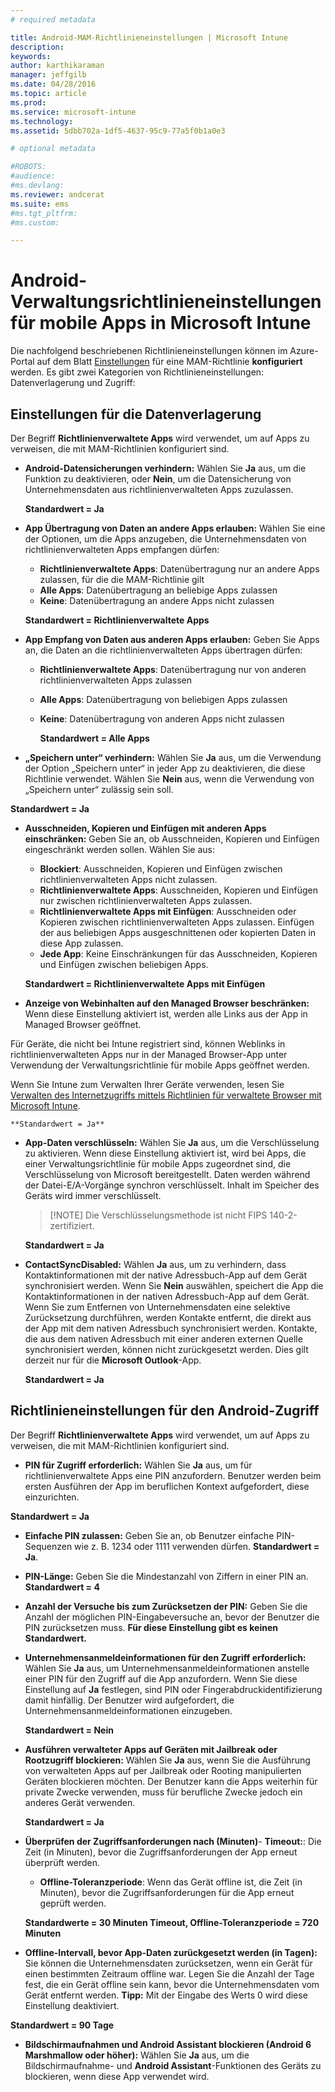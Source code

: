 ```yaml
---
# required metadata

title: Android-MAM-Richtlinieneinstellungen | Microsoft Intune
description:
keywords:
author: karthikaraman
manager: jeffgilb
ms.date: 04/28/2016
ms.topic: article
ms.prod:
ms.service: microsoft-intune
ms.technology:
ms.assetid: 5dbb702a-1df5-4637-95c9-77a5f0b1a0e3

# optional metadata

#ROBOTS:
#audience:
#ms.devlang:
ms.reviewer: andcerat
ms.suite: ems
#ms.tgt_pltfrm:
#ms.custom:

---
```


# Android-Verwaltungsrichtlinieneinstellungen für mobile Apps in Microsoft Intune
Die nachfolgend beschriebenen Richtlinieneinstellungen können im Azure-Portal auf dem Blatt [Einstellungen](create-and-deploy-mobile-app-management-policies-with-microsoft-intune.md) für eine MAM-Richtlinie **konfiguriert** werden.
Es gibt zwei Kategorien von Richtlinieneinstellungen: Datenverlagerung und Zugriff:

##  Einstellungen für die Datenverlagerung
Der Begriff **Richtlinienverwaltete Apps** wird verwendet, um auf Apps zu verweisen, die mit MAM-Richtlinien konfiguriert sind.
- **Android-Datensicherungen verhindern:** Wählen Sie **Ja** aus, um die Funktion zu deaktivieren, oder **Nein**, um die Datensicherung von Unternehmensdaten aus richtlinienverwalteten Apps zuzulassen.

  **Standardwert = Ja**
- **App Übertragung von Daten an andere Apps erlauben:** Wählen Sie eine der Optionen, um die Apps anzugeben, die Unternehmensdaten von richtlinienverwalteten Apps empfangen dürfen:
  -   **Richtlinienverwaltete Apps**: Datenübertragung nur an andere Apps zulassen, für die die MAM-Richtlinie gilt
  -   **Alle Apps**: Datenübertragung an beliebige Apps zulassen
  -   **Keine**: Datenübertragung an andere Apps nicht zulassen

  **Standardwert = Richtlinienverwaltete Apps**
- **App Empfang von Daten aus anderen Apps erlauben:** Geben Sie Apps an, die Daten an die richtlinienverwalteten Apps übertragen dürfen:
  -   **Richtlinienverwaltete Apps**: Datenübertragung nur von anderen richtlinienverwalteten Apps zulassen
  -   **Alle Apps**: Datenübertragung von beliebigen Apps zulassen
  -   **Keine**: Datenübertragung von anderen Apps nicht zulassen

      **Standardwert = Alle Apps**

-   **„Speichern unter“ verhindern:** Wählen Sie **Ja** aus, um die Verwendung der Option „Speichern unter“ in jeder App zu deaktivieren, die diese Richtlinie verwendet. Wählen Sie **Nein** aus, wenn die Verwendung von „Speichern unter“ zulässig sein soll.

  **Standardwert = Ja**
- **Ausschneiden, Kopieren und Einfügen mit anderen Apps einschränken:** Geben Sie an, ob Ausschneiden, Kopieren und Einfügen eingeschränkt werden sollen. Wählen Sie aus:
  -   **Blockiert**: Ausschneiden, Kopieren und Einfügen zwischen richtlinienverwalteten Apps nicht zulassen.
  -   **Richtlinienverwaltete Apps**: Ausschneiden, Kopieren und Einfügen nur zwischen richtlinienverwalteten Apps zulassen.
  -   **Richtlinienverwaltete Apps mit Einfügen**: Ausschneiden oder Kopieren zwischen richtlinienverwalteten Apps zulassen. Einfügen der aus beliebigen Apps ausgeschnittenen oder kopierten Daten in diese App zulassen.
  -   **Jede App**: Keine Einschränkungen für das Ausschneiden, Kopieren und Einfügen zwischen beliebigen Apps.

    **Standardwert = Richtlinienverwaltete Apps mit Einfügen**
-   **Anzeige von Webinhalten auf den Managed Browser beschränken:** Wenn diese Einstellung aktiviert ist, werden alle Links aus der App in Managed Browser geöffnet.

  Für Geräte, die nicht bei Intune registriert sind, können Weblinks in richtlinienverwalteten Apps nur in der Managed Browser-App unter Verwendung der Verwaltungsrichtlinie für mobile Apps geöffnet werden.

  Wenn Sie Intune zum Verwalten Ihrer Geräte verwenden, lesen Sie [Verwalten des Internetzugriffs mittels Richtlinien für verwaltete Browser mit Microsoft Intune](manage-internet-access-using-managed-browser-policies.md).

    **Standardwert = Ja**
- **App-Daten verschlüsseln:** Wählen Sie **Ja** aus, um die Verschlüsselung zu aktivieren. Wenn diese Einstellung aktiviert ist, wird bei Apps, die einer Verwaltungsrichtlinie für mobile Apps zugeordnet sind, die Verschlüsselung von Microsoft bereitgestellt. Daten werden während der Datei-E/A-Vorgänge synchron verschlüsselt. Inhalt im Speicher des Geräts wird immer verschlüsselt.
  >[!NOTE] Die Verschlüsselungsmethode ist nicht FIPS 140-2-zertifiziert.

  **Standardwert = Ja**

- **ContactSyncDisabled:** Wählen **Ja** aus, um zu verhindern, dass Kontaktinformationen mit der native Adressbuch-App auf dem Gerät synchronisiert werden. Wenn Sie **Nein** auswählen, speichert die App die Kontaktinformationen in der nativen Adressbuch-App auf dem Gerät.<br/>Wenn Sie zum Entfernen von Unternehmensdaten eine selektive Zurücksetzung durchführen, werden Kontakte entfernt, die direkt aus der App mit dem nativen Adressbuch synchronisiert werden. Kontakte, die aus dem nativen Adressbuch mit einer anderen externen Quelle synchronisiert werden, können nicht zurückgesetzt werden. Dies gilt derzeit nur für die **Microsoft Outlook**-App.

  **Standardwert = Ja**

##  Richtlinieneinstellungen für den Android-Zugriff
Der Begriff **Richtlinienverwaltete Apps** wird verwendet, um auf Apps zu verweisen, die mit MAM-Richtlinien konfiguriert sind.

- **PIN für Zugriff erforderlich:** Wählen Sie **Ja** aus, um für richtlinienverwaltete Apps eine PIN anzufordern. Benutzer werden beim ersten Ausführen der App im beruflichen Kontext aufgefordert, diese einzurichten.

 **Standardwert = Ja**

 -  **Einfache PIN zulassen:** Geben Sie an, ob Benutzer einfache PIN-Sequenzen wie z. B. 1234 oder 1111 verwenden dürfen. **Standardwert = Ja**.
 - **PIN-Länge:** Geben Sie die Mindestanzahl von Ziffern in einer PIN an. **Standardwert = 4**
 - **Anzahl der Versuche bis zum Zurücksetzen der PIN:** Geben Sie die Anzahl der möglichen PIN-Eingabeversuche an, bevor der Benutzer die PIN zurücksetzen muss. **Für diese Einstellung gibt es keinen Standardwert.**
- **Unternehmensanmeldeinformationen für den Zugriff erforderlich:** Wählen Sie **Ja** aus, um Unternehmensanmeldeinformationen anstelle einer PIN für den Zugriff auf die App anzufordern.  Wenn Sie diese Einstellung auf **Ja** festlegen, sind PIN oder Fingerabdruckidentifizierung damit hinfällig.  Der Benutzer wird aufgefordert, die Unternehmensanmeldeinformationen einzugeben.

  **Standardwert = Nein**
- **Ausführen verwalteter Apps auf Geräten mit Jailbreak oder Rootzugriff blockieren:** Wählen Sie **Ja** aus, wenn Sie die Ausführung von verwalteten Apps auf per Jailbreak oder Rooting manipulierten Geräten blockieren möchten. Der Benutzer kann die Apps weiterhin für private Zwecke verwenden, muss für berufliche Zwecke jedoch ein anderes Gerät verwenden.

  **Standardwert = Ja**
- **Überprüfen der Zugriffsanforderungen nach (Minuten)**-   **Timeout:**: Die Zeit (in Minuten), bevor die Zugriffsanforderungen der App erneut überprüft werden.
  -   **Offline-Toleranzperiode**: Wenn das Gerät offline ist, die Zeit (in Minuten), bevor die Zugriffsanforderungen für die App erneut geprüft werden.

    **Standardwerte = 30 Minuten Timeout, Offline-Toleranzperiode = 720 Minuten**

-   **Offline-Intervall, bevor App-Daten zurückgesetzt werden (in Tagen):** Sie können die Unternehmensdaten zurücksetzen, wenn ein Gerät für einen bestimmten Zeitraum offline war.  Legen Sie die Anzahl der Tage fest, die ein Gerät offline sein kann, bevor die Unternehmensdaten vom Gerät entfernt werden. **Tipp:** Mit der Eingabe des Werts 0 wird diese Einstellung deaktiviert.

  **Standardwert = 90 Tage**
- **Bildschirmaufnahmen und Android Assistant blockieren (Android 6 Marshmallow oder höher):** Wählen Sie **Ja** aus, um die Bildschirmaufnahme- und **Android Assistant**-Funktionen des Geräts zu blockieren, wenn diese App verwendet wird.


<!--HONumber=Jun16_HO2-->


